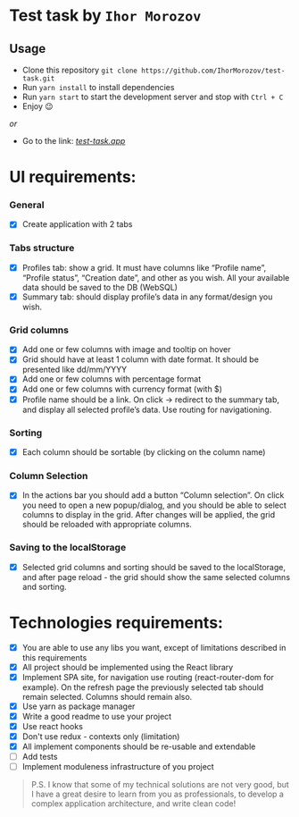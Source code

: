 # Test task by `Ihor Morozov`
## Usage
* Clone this repository `git clone https://github.com/IhorMorozov/test-task.git`
* Run `yarn install` to install dependencies
* Run `yarn start` to start the development server and stop with `Ctrl + C`
* Enjoy 😉

*or*

* Go to the link: *[test-task.app](https://test-task-ihormorozov.vercel.app/profile)*

# UI requirements:

### General
- [x] Create application with 2 tabs

### Tabs structure
- [x] Profiles tab: show a grid. It must have columns like “Profile name”, “Profile status”, “Creation date”, and other as you wish. All your available data should be saved to the DB (WebSQL)
- [x] Summary tab: should display profile’s data in any format/design you wish.

### Grid columns
- [x] Add one or few columns with image and tooltip on hover
- [x] Grid should have at least 1 column with date format. It should be presented like dd/mm/YYYY
- [x] Add one or few columns with percentage format
- [x] Add one or few columns with currency format (with $)
- [x] Profile name should be a link. On click -> redirect to the summary tab, and display all selected profile’s data. Use routing for navigationing.

### Sorting
- [x] Each column should be sortable (by clicking on the column name)

### Column Selection 
- [x] In the actions bar you should add a button “Column selection”. On click you need to open a new popup/dialog, and you should be able to select columns to display in the grid. After changes will be applied, the grid should be reloaded with appropriate columns.

### Saving to the localStorage
- [x] Selected grid columns and sorting should be saved to the localStorage, and after page reload  - the grid should show the same selected columns and sorting.


# Technologies requirements:
- [x] You are able to use any libs you want, except of limitations described in this requirements
- [x] All project should be implemented using the React library
- [x] Implement SPA site, for navigation use routing (react-router-dom for example). On the refresh page the previously selected tab should remain selected. Columns should remain also.
- [x] Use yarn as package manager
- [x] Write a good readme to use your project
- [x] Use react hooks
- [x] Don't use redux - contexts only (limitation)
- [x] All implement components should be re-usable and extendable
- [ ] Add tests
- [ ] Implement moduleness infrastructure of you project

> P.S. I know that some of my technical solutions are not very good, but I have a great desire to learn from you as professionals, to develop a complex application architecture, and write clean code!
